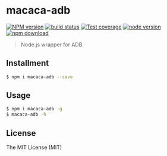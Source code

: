 # macaca-adb

[![NPM version][npm-image]][npm-url]
[![build status][travis-image]][travis-url]
[![Test coverage][coveralls-image]][coveralls-url]
[![node version][node-image]][node-url]
[![npm download][download-image]][download-url]

[npm-image]: https://img.shields.io/npm/v/macaca-adb.svg?style=flat-square
[npm-url]: https://npmjs.org/package/macaca-adb
[travis-image]: https://img.shields.io/travis/macacajs/macaca-adb.svg?style=flat-square
[travis-url]: https://travis-ci.org/macacajs/macaca-adb
[coveralls-image]: https://img.shields.io/coveralls/macacajs/macaca-adb.svg?style=flat-square
[coveralls-url]: https://coveralls.io/r/macacajs/macaca-adb?branch=master
[node-image]: https://img.shields.io/badge/node.js-%3E=_8-green.svg?style=flat-square
[node-url]: http://nodejs.org/download/
[download-image]: https://img.shields.io/npm/dm/macaca-adb.svg?style=flat-square
[download-url]: https://npmjs.org/package/macaca-adb

> Node.js wrapper for ADB. 

## Installment

```bash
$ npm i macaca-adb --save
```

## Usage

```bash
$ npm i macaca-adb -g
$ macaca-adb -h
```

## License

The MIT License (MIT)
